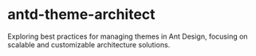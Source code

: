 # antd-theme-architect
Exploring best practices for managing themes in Ant Design, focusing on scalable and customizable architecture solutions.

